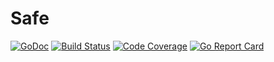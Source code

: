 # Safe

[![GoDoc](https://godoc.org/github.com/rvflash/safe?status.svg)](https://godoc.org/github.com/rvflash/safe)
[![Build Status](https://img.shields.io/travis/rvflash/safe.svg)](https://travis-ci.org/rvflash/safe)
[![Code Coverage](https://img.shields.io/codecov/c/github/rvflash/safe.svg)](http://codecov.io/github/rvflash/safe?branch=master)
[![Go Report Card](https://goreportcard.com/badge/github.com/rvflash/safe)](https://goreportcard.com/report/github.com/rvflash/safe)
